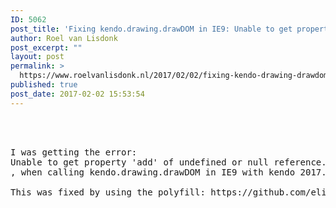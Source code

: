 ```yaml
---
ID: 5062
post_title: 'Fixing kendo.drawing.drawDOM in IE9: Unable to get property &#8216;add&#8217; of undefined or null reference.'
author: Roel van Lisdonk
post_excerpt: ""
layout: post
permalink: >
  https://www.roelvanlisdonk.nl/2017/02/02/fixing-kendo-drawing-drawdom-in-ie9-unable-to-get-property-add-of-undefined-or-null-reference/
published: true
post_date: 2017-02-02 15:53:54
---
```

<pre>



I was getting the error:
Unable to get property 'add' of undefined or null reference.
, when calling kendo.drawing.drawDOM in IE9 with kendo 2017.1.118

This was fixed by using the polyfill: https://github.com/eligrey/classList.js



</pre>